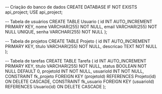 -- Criação do banco de dados
CREATE DATABASE IF NOT EXISTS api_project;
USE api_project;

-- Tabela de usuários
CREATE TABLE Usuario (
    id INT AUTO_INCREMENT PRIMARY KEY,
    nome VARCHAR(255) NOT NULL,
    email VARCHAR(255) NOT NULL UNIQUE,
    senha VARCHAR(255) NOT NULL
);

-- Tabela de projetos
CREATE TABLE Projeto (
    id INT AUTO_INCREMENT PRIMARY KEY,
    titulo VARCHAR(255) NOT NULL,
    descricao TEXT NOT NULL
);

-- Tabela de tarefas
CREATE TABLE Tarefa (
    id INT AUTO_INCREMENT PRIMARY KEY,
    titulo VARCHAR(255) NOT NULL,
    status BOOLEAN NOT NULL DEFAULT 0,
    projetoId INT NOT NULL,
    usuarioId INT NOT NULL,
    CONSTRAINT fk_projeto
        FOREIGN KEY (projetoId)
        REFERENCES Projeto(id)
        ON DELETE CASCADE,
    CONSTRAINT fk_usuario
        FOREIGN KEY (usuarioId)
        REFERENCES Usuario(id)
        ON DELETE CASCADE
);
